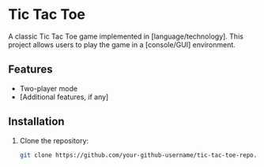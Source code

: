 # Tic Tac Toe

A classic Tic Tac Toe game implemented in [language/technology]. This project allows users to play the game in a [console/GUI] environment.

## Features

- Two-player mode
- [Additional features, if any]

## Installation

1. Clone the repository:
   ```bash
   git clone https://github.com/your-github-username/tic-tac-toe-repo.git
